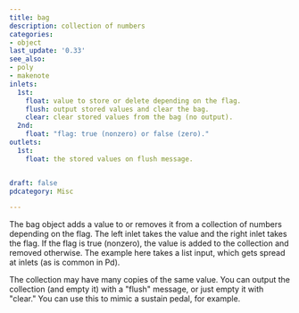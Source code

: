```yaml
---
title: bag
description: collection of numbers
categories:
- object
last_update: '0.33'
see_also:
- poly
- makenote
inlets:
  1st: 
    float: value to store or delete depending on the flag.
    flush: output stored values and clear the bag.
    clear: clear stored values from the bag (no output).
  2nd:
    float: "flag: true (nonzero) or false (zero)."
outlets:
  1st:
    float: the stored values on flush message.


draft: false
pdcategory: Misc

---
```


The bag object adds a value to or removes it from a collection of numbers depending on the flag. The left inlet takes the value and the right inlet takes the flag. If the flag is true (nonzero), the value is added to the collection and removed otherwise. The example here takes a list input, which gets spread at inlets (as is common in Pd).

The collection may have many copies of the same value. You can output the collection (and empty it) with a "flush" message, or just empty it with "clear." You can use this to mimic a sustain pedal, for example.
